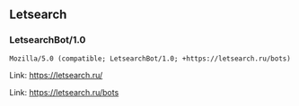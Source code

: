 ## Letsearch

### LetsearchBot/1.0

```
Mozilla/5.0 (compatible; LetsearchBot/1.0; +https://letsearch.ru/bots)
```

Link: https://letsearch.ru/

Link: https://letsearch.ru/bots
